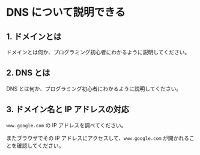 # DNS について説明できる

## 1. ドメインとは

ドメインとは何か、プログラミング初心者にわかるように説明してください。

## 2. DNS とは

DNS とは何か、プログラミング初心者にわかるように説明してください。

## 3. ドメイン名と IP アドレスの対応

`www.google.com` の IP アドレスを調べてください。

またブラウザでその IP アドレスにアクセスして、`www.google.com` が開かれることを確認してください。

